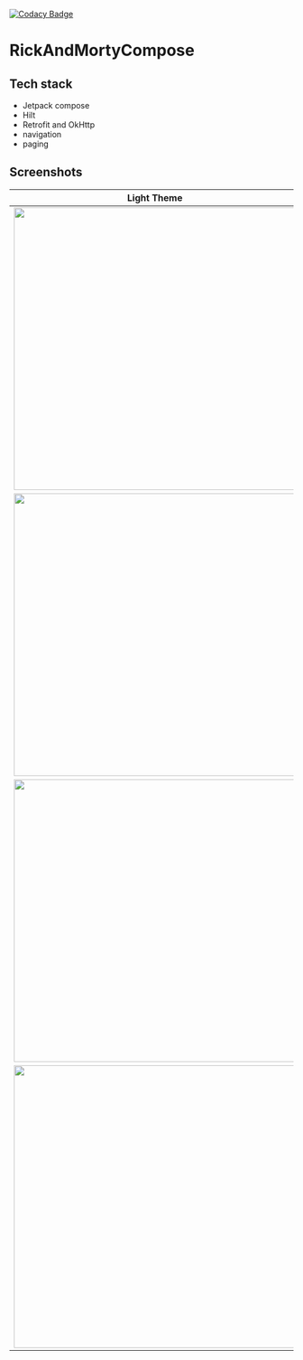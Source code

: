 [![Codacy Badge](https://app.codacy.com/project/badge/Grade/4b9d002468c047938d5ac0464b2705c9)](https://www.codacy.com/gh/K-Terelak/RickAndMortyCompose/dashboard?utm_source=github.com&amp;utm_medium=referral&amp;utm_content=K-Terelak/RickAndMortyCompose&amp;utm_campaign=Badge_Grade)
# RickAndMortyCompose

## Tech stack
* Jetpack compose
* Hilt
* Retrofit and OkHttp
* navigation
* paging

## Screenshots
| Light Theme | Dark Theme |
| ------------ | -----------|
| <img src="https://user-images.githubusercontent.com/78376240/128515069-35b23785-b1cf-49c1-b923-b691de01c46b.png" height="500"> | <img src="https://user-images.githubusercontent.com/78376240/128515030-d32e6c91-1310-4905-bda2-e129e1fd2898.png" height="500"> |
| <img src="https://user-images.githubusercontent.com/78376240/128515079-9419ebe2-2bf2-423d-8adb-148ec83f0412.png" height="500"> | <img src="https://user-images.githubusercontent.com/78376240/128515043-6a5d46ac-5056-4074-9b79-a91309d49672.png" height="500"> |
| <img src="https://user-images.githubusercontent.com/78376240/128515091-aee39ff0-e88c-4988-ae94-e22354d22bda.png" height="500"> | <img src="https://user-images.githubusercontent.com/78376240/128515048-761b94f4-a661-470b-b7f9-6609784c4de7.png" height="500"> |
| <img src="https://user-images.githubusercontent.com/78376240/128515099-9c514570-175b-4648-8792-b6e4585f089d.png" height="500"> | <img src="https://user-images.githubusercontent.com/78376240/128515056-2b2946fb-742c-41af-a3ed-0f4be9851383.png" height="500"> |

